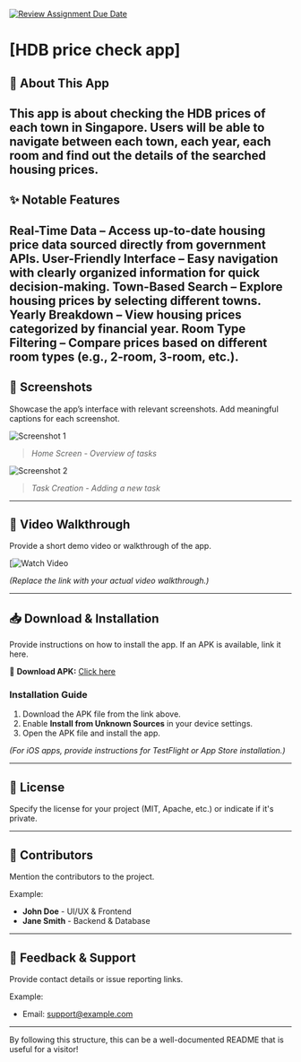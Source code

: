 [![Review Assignment Due Date](https://classroom.github.com/assets/deadline-readme-button-22041afd0340ce965d47ae6ef1cefeee28c7c493a6346c4f15d667ab976d596c.svg)](https://classroom.github.com/a/TUcDWe6b)
# [HDB price check app]

## 📌 About This App

This app is about checking the HDB prices of each town in Singapore. Users will be able to navigate between each town, each year, each room and find out the details of the searched housing prices.
---

## ✨ Notable Features

Real-Time Data – Access up-to-date housing price data sourced directly from government APIs.
User-Friendly Interface – Easy navigation with clearly organized information for quick decision-making.
Town-Based Search – Explore housing prices by selecting different towns.
Yearly Breakdown – View housing prices categorized by financial year.
Room Type Filtering – Compare prices based on different room types (e.g., 2-room, 3-room, etc.).
---

## 📸 Screenshots

Showcase the app’s interface with relevant screenshots. Add meaningful captions for each screenshot.

![Screenshot 1](./)
> *Home Screen - Overview of tasks*

![Screenshot 2](./docs/placeholder2.jpg)
> *Task Creation - Adding a new task*

---

## 🎥 Video Walkthrough

Provide a short demo video or walkthrough of the app.

[![Watch Video](https://www.youtube.com/shorts/OgoNKtW6Kfg)

*(Replace the link with your actual video walkthrough.)*

---

## 📥 Download & Installation

Provide instructions on how to install the app. If an APK is available, link it here.

🔗 **Download APK:** [Click here](./docs/app-release.apk)

### Installation Guide
1. Download the APK file from the link above.
2. Enable **Install from Unknown Sources** in your device settings.
3. Open the APK file and install the app.

*(For iOS apps, provide instructions for TestFlight or App Store installation.)*

---

## 📜 License

Specify the license for your project (MIT, Apache, etc.) or indicate if it's private.

---

## 🤝 Contributors

Mention the contributors to the project.

Example:
- **John Doe** - UI/UX & Frontend
- **Jane Smith** - Backend & Database

---

## 📩 Feedback & Support

Provide contact details or issue reporting links.

Example:
- Email: support@example.com

---

By following this structure, this can be a well-documented README that is useful for a visitor!
